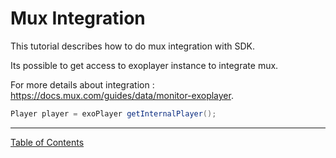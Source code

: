 # Mux Integration
This tutorial describes how to do mux integration with SDK. 

Its possible to get access to exoplayer instance to integrate mux.

For more details about integration : https://docs.mux.com/guides/data/monitor-exoplayer.

```java
Player player = exoPlayer getInternalPlayer();
```



___
[Table of Contents](../index.md)<br/>

